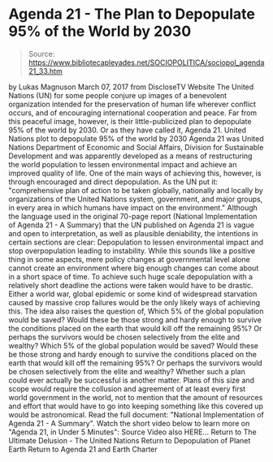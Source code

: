 # Agenda 21 - The Plan to Depopulate 95% of the World by 2030

> Source: https://www.bibliotecapleyades.net/SOCIOPOLITICA/sociopol_agenda21_33.htm

by Lukas Magnuson March 07, 2017
from DiscloseTV Website
The United Nations (UN) for some people conjure up images of a benevolent organization intended for the preservation of human life wherever conflict occurs, and of encouraging international cooperation and peace.
Far from this peaceful image, however, is their little-publicized plan to depopulate 95% of the world by 2030. Or as they have called it, Agenda 21.
United Nations plot to depopulate 95% of the world by 2030
Agenda 21 was United Nations Department of Economic and Social Affairs, Division for Sustainable Development and was apparently developed as a means of restructuring the world population to lessen environmental impact and achieve an improved quality of life.
One of the main ways of achieving this, however, is through encouraged and direct depopulation.
As the UN put it:
"comprehensive plan of action to be taken globally, nationally and locally by organizations of the United Nations system, government, and major groups, in every area in which humans have impact on the environment."
Although the language used in the original 70-page report (National Implementation of Agenda 21 - A Summary) that the UN published on Agenda 21 is vague and open to interpretation, as well as plausible deniability, the intentions in certain sections are clear:
Depopulation to lessen environmental impact and stop overpopulation leading to instability.
While this sounds like a positive thing in some aspects, mere policy changes at governmental level alone cannot create an environment where big enough changes can come about in a short space of time.
To achieve such huge scale depopulation with a relatively short deadline the actions were taken would have to be drastic. Either a world war, global epidemic or some kind of widespread starvation caused by massive crop failures would be the only likely ways of achieving this.
The idea also raises the question of,
Which 5% of the global population would be saved? Would these be those strong and hardy enough to survive the conditions placed on the earth that would kill off the remaining 95%? Or perhaps the survivors would be chosen selectively from the elite and wealthy?
Which 5% of the global population would be saved?
Would these be those strong and hardy enough to survive the conditions placed on the earth that would kill off the remaining 95%?
Or perhaps the survivors would be chosen selectively from the elite and wealthy?
Whether such a plan could ever actually be successful is another matter.
Plans of this size and scope would require the collusion and agreement of at least every first world government in the world, not to mention that the amount of resources and effort that would have to go into keeping something like this covered up would be astronomical.
Read the full document: "National Implementation of Agenda 21 - A Summary".
Watch the short video below to learn more on "Agenda 21, in Under 5 Minutes":
Source
Video also HERE...
Return to The Ultimate Delusion - The United Nations
Return to Depopulation of Planet Earth
Return to Agenda 21 and Earth Charter

